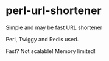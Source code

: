 perl-url-shortener
==================

Simple and may be fast URL shortener

Perl, Twiggy and Redis used.

Fast?
Not scalable!
Memory limited!
